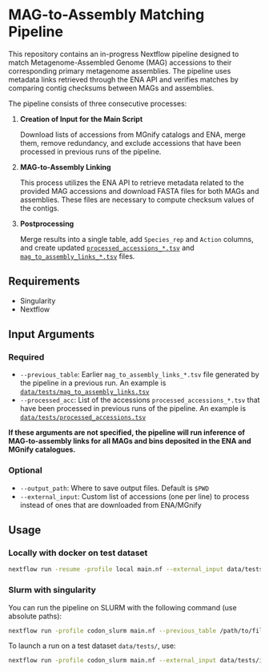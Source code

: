 # MAG-to-Assembly Matching Pipeline

This repository contains an in-progress Nextflow pipeline designed to match Metagenome-Assembled Genome (MAG) accessions to their corresponding primary metagenome assemblies. The pipeline uses metadata links retrieved through the ENA API and verifies matches by comparing contig checksums between MAGs and assemblies.

The pipeline consists of three consecutive processes:

1. **Creation of Input for the Main Script**

   Download lists of accessions from MGnify catalogs and ENA, merge them, remove redundancy, and exclude accessions that have been processed in previous runs of the pipeline.

2. **MAG-to-Assembly Linking**

   This process utilizes the ENA API to retrieve metadata related to the provided MAG accessions and download FASTA files for both MAGs and assemblies. These files are necessary to compute checksum values of the contigs.

3. **Postprocessing**

   Merge results into a single table, add `Species_rep` and `Action` columns, and create updated [`processed_accessions_*.tsv`](`data/tests/processed_accessions.tsv`) and [`mag_to_assembly_links_*.tsv`](data/tests/mag_to_assembly_links.tsv) files.

## Requirements

- Singularity
- Nextflow

## Input Arguments
 ### Required 
- `--previous_table`: Earlier `mag_to_assembly_links_*.tsv` file generated by the pipeline in a previous run. An example is [`data/tests/mag_to_assembly_links.tsv`](data/tests/mag_to_assembly_links.tsv)
- `--processed_acc`: List of the accessions `processed_accessions_*.tsv` that have been processed in previous runs of the pipeline. An example is [`data/tests/processed_accessions.tsv`](`data/tests/processed_accessions.tsv`)

__If these arguments are not specified, the pipeline will run inference of MAG-to-assembly links for all MAGs and bins deposited in the ENA and MGnify catalogues.__

### Optional 
- `--output_path`: Where to save output files. Default is `$PWD`
- `--external_input`: Custom list of accessions (one per line) to process instead of ones that are downloaded from ENA/MGnify

## Usage

### Locally with docker on test dataset

```bash
nextflow run -resume -profile local main.nf --external_input data/tests/input_accessions.tsv --processed_acc data/tests/processed_accessions.tsv --previous_table data/tests/mag_to_assembly_links.tsv
```

### Slurm with singularity

You can run the pipeline on SLURM with the following command (use absolute paths):

```bash
nextflow run -profile codon_slurm main.nf --previous_table /path/to/file.tsv --processed_acc /path/to/file.tsv
```

To launch a run on a test dataset `data/tests/`, use:

```bash
nextflow run -profile codon_slurm main.nf --external_input data/tests/input_accessions.tsv --processed_acc data/tests/processed_accessions.tsv --previous_table data/tests/mag_to_assembly_links.tsv
```

